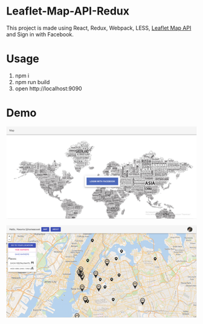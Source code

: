 # Leaflet-Map-API-Redux

This project is made using React, Redux, Webpack, LESS, [Leaflet Map API](https://leafletjs.com/) and Sign in with Facebook.

# Usage
1. npm i
2. npm run build
3. open http://localhost:9090

# Demo
![photo](demos/1.PNG)

![photo](demos/2.PNG)
